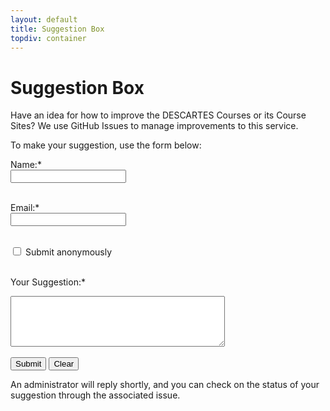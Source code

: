 ```yaml
---
layout: default
title: Suggestion Box
topdiv: container
---
```


# Suggestion Box

Have an idea for how to improve the DESCARTES Courses or its Course Sites? We use GitHub Issues to manage improvements to this service.

To make your suggestion, use the form below:

<script type="text/javascript"
        src="https://cdn.jsdelivr.net/npm/@emailjs/browser@4/dist/email.min.js">
</script>
<script type="text/javascript">
   (function(){
      emailjs.init({
        publicKey: "YOUR_PUBLIC_KEY",
      });
   })();
</script>

<div id="statusMessage" class="text-success" style="display:none;">Suggestion sent successfully.</div>
<div id="errorMessage" class="text-danger" style="display:none;">Suggestion sending failed.</div>

<form id="suggestionForm">
  <label for="name">Name:</label><span class="text-danger">*</span><br>
  <input type="text" id="name" name="user_name" required><br><br>

  <label for="email">Email:</label><span class="text-danger">*</span><br>
  <input type="email" id="email" name="user_email" required><br><br>

  <input type="checkbox" id="anonymous" name="anonymous">
  <label for="anonymous">Submit anonymously</label><br><br>

  <label for="suggestion">Your Suggestion:</label><span class="text-danger">*</span><br>
  <textarea id="suggestion" name="message" required rows="5" cols="40"></textarea><br><br>

  <input type="submit" value="Submit">

  <input type="reset" value="Clear">
</form>

<script>
  const statMsg = document.getElementById('statusMessage');
  const errorMsg = document.getElementById('errorMessage');
  const form = document.getElementById('suggestionForm');
  const anon = document.getElementById('anonymous');
  const nameField = document.getElementById('name');
  const emailField = document.getElementById('email');

  anon.addEventListener('change', function () {
    if (this.checked) {
      nameField.value = 'Anonymous';
      emailField.value = 'anonymous@example.com';
      nameField.disabled = true;
      emailField.disabled = true;
    } else {
      nameField.value = '';
      emailField.value = '';
      nameField.disabled = false;
      emailField.disabled = false;
    }
  });

  form.addEventListener('submit', function(e) {
    e.preventDefault();
    emailjs.sendForm('YOUR_SERVICE_ID', 'YOUR_TEMPLATE_ID', this)
      .then(function() {
        console.log('Suggestion sent');
        statMsg.style.display = 'block';
      }, function(error) {
        console.error('Failed to send', error);
        errorMsg.style.display = 'block';
      });
  });

form.addEventListener('reset', function(e) {
  e.preventDefault();
  statMsg.style.display = 'none';
  errorMsg.style.display = 'none';
});

</script>

An administrator will reply shortly, and you can check on the status of your suggestion through the associated issue.
